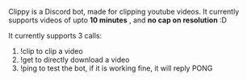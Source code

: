 Clippy is a Discord bot, made for clipping youtube videos.
It currently supports videos of upto **10 minutes** , and **no cap on resolution** :D

It currently supports 3 calls:
  1. !clip to clip a video
  2. !get to directly download a video
  3. !ping to test the bot, if it is working fine, it will reply PONG
